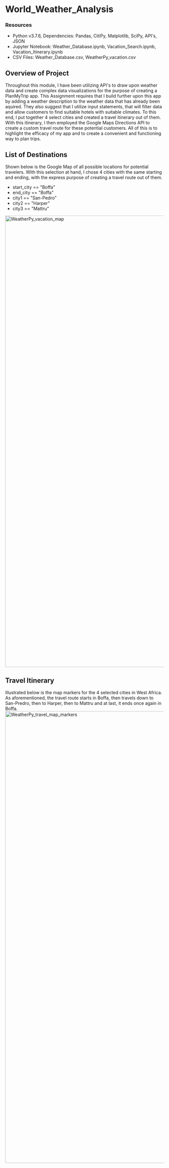 # World_Weather_Analysis
### Resources
- Python v3.7.6, Dependencies: Pandas, CitiPy, Matplotlib, SciPy, API's, JSON
- Jupyter Notebook: Weather_Database.ipynb, Vacation_Search.ipynb, Vacation_Itinerary.ipynb
- CSV Files: Weather_Database.csv, WeatherPy_vacation.csv
## Overview of Project
Throughout this module, I have been utilizing API's to draw upon weather data and create complex data visualizations for the purpose of creating a PlanMyTrip app. This Assignment requires that I build further upon this app by adding a weather description to the weather data that has already been aquired. They also suggest that I utilize input statements, that will filter data and allow customers to find suitable hotels with suitable climates. To this end, I put together 4 select cities and created a travel itinerary out of them. With this itinerary, I then employed the Google Maps Directions API to create a custom travel route for these potential customers. All of this is to highlight the efficacy of my app and to create a convenient and functioning way to plan trips.
## List of Destinations
Shown below is the Google Map of all possible locations for potential travelers. With this selection at hand, I chose 4 cities with the same starting and ending, with the express purpose of creating a travel route out of them.
- start_city == "Boffa"
- end_city == "Boffa"
- city1 == "San-Pedro"
- city2 == "Harper"
- city3 == "Mattru"
<img width="1435" alt="WeatherPy_vacation_map" src="https://user-images.githubusercontent.com/95828604/152255689-f2a369e8-6663-4de9-9184-91efbe91e63c.png">

## Travel Itinerary
Illustrated below is the map markers for the 4 selected cities in West Africa. As aforementioned, the travel route starts in Boffa, then travels down to San-Predro, then to Harper, then to Mattru and at last, it ends once again in Boffa. 
<img width="1436" alt="WeatherPy_travel_map_markers" src="https://user-images.githubusercontent.com/95828604/152258660-d88a1a62-aa27-4a0a-a947-356127bfaa95.png">
